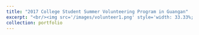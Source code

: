 ```yaml
---
title: "2017 College Student Summer Volunteering Program in Guangan"
excerpt: "<br/><img src='/images/volunteer1.png' style='width: 33.33%;' /><img src='/images/volunteer2.png' style='width: 33.33%;' /><img src='/images/volunteer3.png' style='width: 33.33%;' />"
collection: portfolio
---
```

